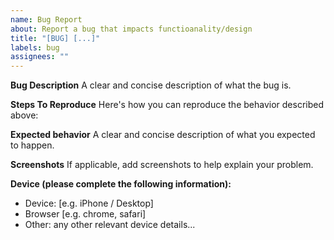 ```yaml
---
name: Bug Report
about: Report a bug that impacts functioanality/design
title: "[BUG] [...]"
labels: bug
assignees: ""
---
```


**Bug Description**
A clear and concise description of what the bug is.

**Steps To Reproduce**
Here's how you can reproduce the behavior described above:

**Expected behavior**
A clear and concise description of what you expected to happen.

**Screenshots**
If applicable, add screenshots to help explain your problem.

**Device (please complete the following information):**
 - Device: [e.g. iPhone / Desktop]
 - Browser [e.g. chrome, safari]
 - Other: any other relevant device details...